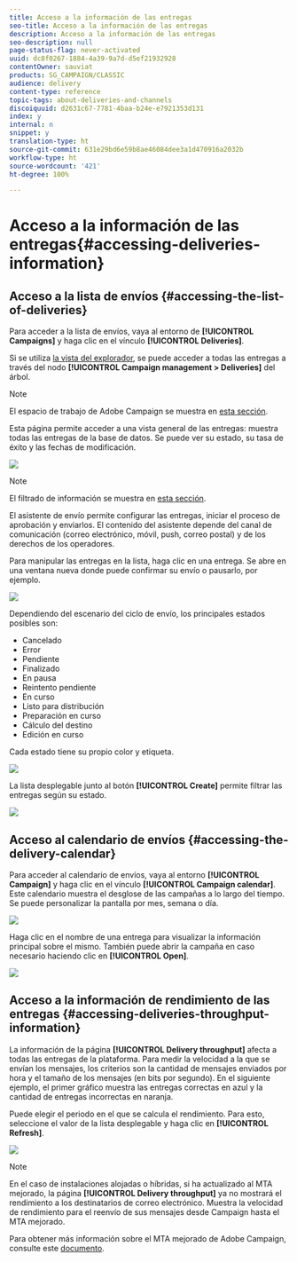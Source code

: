 ```yaml
---
title: Acceso a la información de las entregas
seo-title: Acceso a la información de las entregas
description: Acceso a la información de las entregas
seo-description: null
page-status-flag: never-activated
uuid: dc8f0267-1884-4a39-9a7d-d5ef21932928
contentOwner: sauviat
products: SG_CAMPAIGN/CLASSIC
audience: delivery
content-type: reference
topic-tags: about-deliveries-and-channels
discoiquuid: d2631c67-7781-4baa-b24e-e7921353d131
index: y
internal: n
snippet: y
translation-type: ht
source-git-commit: 631e29bd6e59b8ae46084dee3a1d470916a2032b
workflow-type: ht
source-wordcount: '421'
ht-degree: 100%

---
```



# Acceso a la información de las entregas{#accessing-deliveries-information}

## Acceso a la lista de envíos {#accessing-the-list-of-deliveries}

Para acceder a la lista de envíos, vaya al entorno de **[!UICONTROL Campaigns]** y haga clic en el vínculo **[!UICONTROL Deliveries]**.

Si se utiliza [la vista del explorador](../../platform/using/adobe-campaign-workspace.md#about-adobe-campaign-explorer), se puede acceder a todas las entregas a través del nodo **[!UICONTROL Campaign management > Deliveries]** del árbol.

>[!NOTE]
>
>El espacio de trabajo de Adobe Campaign se muestra en [esta sección](../../platform/using/adobe-campaign-workspace.md).

Esta página permite acceder a una vista general de las entregas: muestra todas las entregas de la base de datos. Se puede ver su estado, su tasa de éxito y las fechas de modificación.

![](assets/d_ncs_user_filter_interface_delivery01.png)

>[!NOTE]
>
>El filtrado de información se muestra en [esta sección](../../platform/using/filtering-options.md).

El asistente de envío permite configurar las entregas, iniciar el proceso de aprobación y enviarlos. El contenido del asistente depende del canal de comunicación (correo electrónico, móvil, push, correo postal) y de los derechos de los operadores.

Para manipular las entregas en la lista, haga clic en una entrega. Se abre en una ventana nueva donde puede confirmar su envío o pausarlo, por ejemplo.

![](assets/s_ncs_user_interface_delivery02.png)

Dependiendo del escenario del ciclo de envío, los principales estados posibles son:

* Cancelado
* Error
* Pendiente
* Finalizado
* En pausa
* Reintento pendiente
* En curso
* Listo para distribución
* Preparación en curso
* Cálculo del destino
* Edición en curso

Cada estado tiene su propio color y etiqueta.

![](assets/s_ncs_user_status_campaigns_120.png)

La lista desplegable junto al botón **[!UICONTROL Create]** permite filtrar las entregas según su estado.

![](assets/delivery_filter_status.png)

## Acceso al calendario de envíos {#accessing-the-delivery-calendar}

Para acceder al calendario de envíos, vaya al entorno **[!UICONTROL Campaign]** y haga clic en el vínculo **[!UICONTROL Campaign calendar]**. Este calendario muestra el desglose de las campañas a lo largo del tiempo. Se puede personalizar la pantalla por mes, semana o día.

![](assets/s_ncs_user_interface_delivery04.png)

Haga clic en el nombre de una entrega para visualizar la información principal sobre el mismo. También puede abrir la campaña en caso necesario haciendo clic en **[!UICONTROL Open]**.

![](assets/s_ncs_user_interface_delivery05.png)

## Acceso a la información de rendimiento de las entregas {#accessing-deliveries-throughput-information}

La información de la página **[!UICONTROL Delivery throughput]** afecta a todas las entregas de la plataforma. Para medir la velocidad a la que se envían los mensajes, los criterios son la cantidad de mensajes enviados por hora y el tamaño de los mensajes (en bits por segundo). En el siguiente ejemplo, el primer gráfico muestra las entregas correctas en azul y la cantidad de entregas incorrectas en naranja.

Puede elegir el periodo en el que se calcula el rendimiento. Para esto, seleccione el valor de la lista desplegable y haga clic en **[!UICONTROL Refresh]**.

![](assets/s_ncs_user_interface_delivery06.png)

>[!NOTE]
>
>En el caso de instalaciones alojadas o híbridas, si ha actualizado al MTA mejorado, la página **[!UICONTROL Delivery throughput]** ya no mostrará el rendimiento a los destinatarios de correo electrónico. Muestra la velocidad de rendimiento para el reenvío de sus mensajes desde Campaign hasta el MTA mejorado.
>
>Para obtener más información sobre el MTA mejorado de Adobe Campaign, consulte este [documento](https://helpx.adobe.com/campaign/kb/acc-campaign-enhanced-mta.html).
